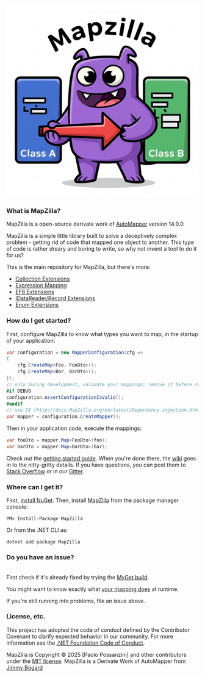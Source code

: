 ![MapZilla](logo.png)



### What is MapZilla?


MapZilla is a open-source derivate work of [AutoMapper](https://github.com/jbogard/Automapper) version 14.0.0



MapZilla is a simple little library built to solve a deceptively complex problem - getting rid of code that mapped one object to another. This type of code is rather dreary and boring to write, so why not invent a tool to do it for us?

This is the main repository for MapZilla, but there's more:

* [Collection Extensions](https://github.com/MapZilla/MapZilla.Collection)
* [Expression Mapping](https://github.com/MapZilla/MapZilla.Extensions.ExpressionMapping)
* [EF6 Extensions](https://github.com/MapZilla/MapZilla.EF6)
* [IDataReader/Record Extensions](https://github.com/MapZilla/MapZilla.Data)
* [Enum Extensions](https://github.com/MapZilla/MapZilla.Extensions.EnumMapping)

### How do I get started?

First, configure MapZilla to know what types you want to map, in the startup of your application:

```csharp
var configuration = new MapperConfiguration(cfg => 
{
    cfg.CreateMap<Foo, FooDto>();
    cfg.CreateMap<Bar, BarDto>();
});
// only during development, validate your mappings; remove it before release
#if DEBUG
configuration.AssertConfigurationIsValid();
#endif
// use DI (http://docs.MapZilla.org/en/latest/Dependency-injection.html) or create the mapper yourself
var mapper = configuration.CreateMapper();
```
Then in your application code, execute the mappings:

```csharp
var fooDto = mapper.Map<FooDto>(foo);
var barDto = mapper.Map<BarDto>(bar);
```

Check out the [getting started guide](https://MapZilla.readthedocs.io/en/latest/Getting-started.html). When you're done there, the [wiki](https://MapZilla.readthedocs.io/en/latest/) goes in to the nitty-gritty details. If you have questions, you can post them to [Stack Overflow](https://stackoverflow.com/questions/tagged/MapZilla) or in our [Gitter](https://gitter.im/MapZilla/MapZilla).

### Where can I get it?

First, [install NuGet](http://docs.nuget.org/docs/start-here/installing-nuget). Then, install [MapZilla](https://www.nuget.org/packages/MapZilla/) from the package manager console:

```
PM> Install-Package MapZilla
```
Or from the .NET CLI as:
```
dotnet add package MapZilla
```

### Do you have an issue?
\
First check if it's already fixed by trying the [MyGet build](https://MapZilla.readthedocs.io/en/latest/The-MyGet-build.html).

You might want to know exactly what [your mapping does](https://MapZilla.readthedocs.io/en/latest/Understanding-your-mapping.html) at runtime.

If you're still running into problems, file an issue above.

### License, etc.

This project has adopted the code of conduct defined by the Contributor Covenant to clarify expected behavior in our community.
For more information see the [.NET Foundation Code of Conduct](https://dotnetfoundation.org/code-of-conduct).

MapZilla is Copyright &copy; 2025 [Paolo Possanzini] and other contributors under the [MIT license](https://github.com/MapZilla/MapZilla?tab=MIT-1-ov-file#MIT-1-ov-file).
MapZilla is a Derivate Work of AutoMapper from [Jimmy Bogard](https://jimmybogard.com)
